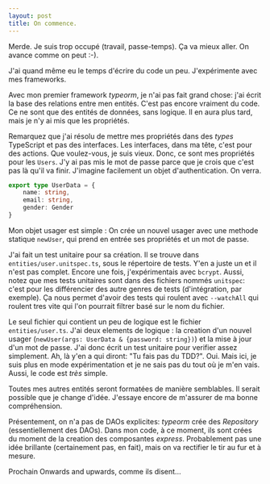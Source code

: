 ```yaml
---
layout: post
title: On commence.
---
```


Merde. Je suis trop occupé (travail, passe-temps). Ça va mieux aller. On avance comme on peut :-).

J'ai quand même eu le temps d'écrire du code un peu. J'expérimente avec mes frameworks.

Avec mon premier framework _typeorm_, je n'ai pas fait grand chose: j'ai écrit la base des relations entre 
men entités. C'est pas encore vraiment du code. Ce ne sont que des entités de données, sans logique. Il en aura plus tard, 
mais je n'y ai mis que les propriétés. 

Remarquez que j'ai résolu de mettre mes propriétés dans des _types_ TypeScript et pas des interfaces. Les interfaces, dans ma tête, 
c'est pour des actions. Que voulez-vous, je suis vieux. Donc, ce sont mes propriétés pour les `Users`. J'y ai pas mis le mot de passe
parce que je crois que c'est pas là qu'il va finir. J'imagine facilement un objet d'authentication. On verra.

```typescript
export type UserData = {
    name: string,
    email: string,
    gender: Gender
}
```

Mon objet usager est simple : On crée un nouvel usager avec une methode statique `newUser`, qui prend en entrée ses propriétés et 
un mot de passe. 

J'ai fait un test unitaire pour sa création. Il se trouve dans `entities/user.unitspec.ts`, sous le répertoire de tests. 
Y'en a juste un et il n'est pas complet. Encore une fois, j'expérimentais avec `bcrypt`. Aussi, notez que mes tests unitaires 
sont dans des fichiers nommés `unitspec`: c'est pour les différencier des autre genres de tests (d'intégration, par exemple).
Ça nous permet d'avoir des tests qui roulent avec `--watchAll` qui roulent tres vite qui l'on pourrait filtrer basé sur le nom du fichier.

Le seul fichier qui contient un peu de logique est le fichier `entities/user.ts`. 
J'ai deux elements de logique : la creation d'un nouvel usager (`newUser(args: UserData & {password: string})`) et la 
mise à jour d'un mot de passe. J'ai donc écrit un test unitaire pour verifier assez simplement. Ah, là y'en a qui diront: 
"Tu fais pas du TDD?". Oui. Mais ici, je suis plus en mode expérimentation et je ne sais pas du tout où je m'en vais. Aussi, 
le code est _très_ simple.  

Toutes mes autres entités seront formatées de manière semblables. Il serait possible que je change d'idée. J'essaye encore 
de m'assurer de ma bonne compréhension.

Présentement, on n'a pas de DAOs explicites: _typeorm_ crée des _Repository_ (essentiellement des DAOs). Dans mon code, à 
ce moment, ils sont crées du moment de la creation des composantes _express_. Probablement pas une idée brillante (certainement pas,
en fait), mais on va rectifier le tir au fur et à mesure.

Prochain
Onwards and upwards, comme ils disent...